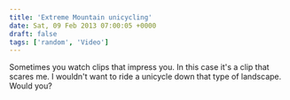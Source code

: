 ```yaml
---
title: 'Extreme Mountain unicycling'
date: Sat, 09 Feb 2013 07:00:05 +0000
draft: false
tags: ['random', 'Video']
---
```


Sometimes you watch clips that impress you. In this case it's a clip that scares me. I wouldn't want to ride a unicycle down that type of landscape. Would you?
